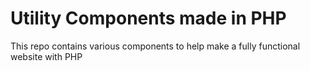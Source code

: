 # Utility Components made in PHP
This repo contains various components to help make a fully functional website with PHP
